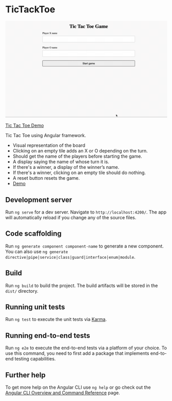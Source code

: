 # TicTackToe

![](tick-tac-toe.gif)

<a href="https://abuhani.github.io/tic-tac-toe/" target="_blank">Tic Tac Toe Demo</a>

Tic Tac Toe using Angular framework. 

- Visual representation of the board
- Clicking on an empty tile adds an X or O depending on the turn.
- Should get the name of the players before starting the game.
- A display saying the name of whose turn it is.
- If there's a winner, a display of the winner’s name.
- If there's a winner, clicking on an empty tile should do nothing.
- A reset button resets the game.
- <a href="https://abuhani.github.io/tic-tac-toe/" target="_blank">Demo</a>

## Development server

Run `ng serve` for a dev server. Navigate to `http://localhost:4200/`. The app will automatically reload if you change any of the source files.

## Code scaffolding

Run `ng generate component component-name` to generate a new component. You can also use `ng generate directive|pipe|service|class|guard|interface|enum|module`.

## Build

Run `ng build` to build the project. The build artifacts will be stored in the `dist/` directory.

## Running unit tests

Run `ng test` to execute the unit tests via [Karma](https://karma-runner.github.io).

## Running end-to-end tests

Run `ng e2e` to execute the end-to-end tests via a platform of your choice. To use this command, you need to first add a package that implements end-to-end testing capabilities.

## Further help

To get more help on the Angular CLI use `ng help` or go check out the [Angular CLI Overview and Command Reference](https://angular.io/cli) page.

